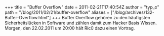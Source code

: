 +++
title = "Buffer Overflow"
date = 2011-02-21T17:40:54Z
author = "typ_o"
path = "/blog/2011/02/21/buffer-overflow"
aliases = ["/blog/archives/132-Buffer-Overflow.html"]
+++
Buffer Overflow gehören zu den häufigsten Sicherheitslücken in Software
und zählen damit zum Hacker Basis Wissen.  
Morgen, den 22.02.2011 um 20:00 hält Ric0 dazu einen Vortrag.
